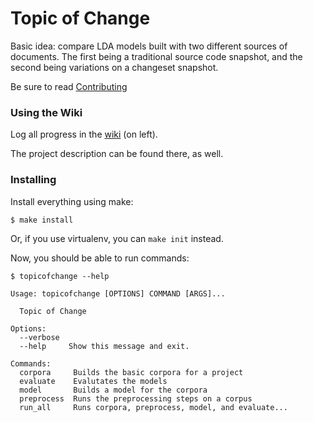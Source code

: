 Topic of Change
===============

Basic idea: compare LDA models built with two different sources of documents. The first being a traditional source code snapshot, and the second being variations on a changeset snapshot.

Be sure to read [Contributing](https://github.com/cscorley/topic-of-change/wiki/Contributing)

### Using the Wiki

Log all progress in the [wiki](https://github.com/cscorley/topic-of-change/wiki) (on left).

The project description can be found there, as well.

### Installing

Install everything using make:

    $ make install

Or, if you use virtualenv, you can `make init` instead.

Now, you should be able to run commands:

    $ topicofchange --help

    Usage: topicofchange [OPTIONS] COMMAND [ARGS]...

      Topic of Change

    Options:
      --verbose
      --help     Show this message and exit.

    Commands:
      corpora     Builds the basic corpora for a project
      evaluate    Evalutates the models
      model       Builds a model for the corpora
      preprocess  Runs the preprocessing steps on a corpus
      run_all     Runs corpora, preprocess, model, and evaluate...

